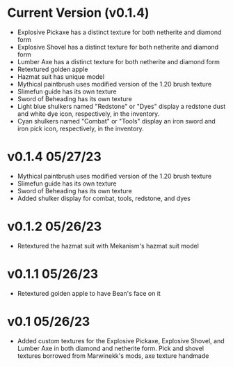 # Current Version (v0.1.4)
- Explosive Pickaxe has a distinct texture for both netherite and diamond form
- Explosive Shovel has a distinct texture for both netherite and diamond form
- Lumber Axe has a distinct texture for both netherite and diamond form
- Retextured golden apple
- Hazmat suit has unique model
- Mythical paintbrush uses modified version of the 1.20 brush texture
- Slimefun guide has its own texture
- Sword of Beheading has its own texture
- Light blue shulkers named "Redstone" or "Dyes" display a redstone dust and white dye icon, respectively, in the inventory.
- Cyan shulkers named "Combat" or "Tools" display an iron sword and iron pick icon, respectively, in the inventory.

# v0.1.4 05/27/23
- Mythical paintbrush uses modified version of the 1.20 brush texture
- Slimefun guide has its own texture
- Sword of Beheading has its own texture
- Added shulker display for combat, tools, redstone, and dyes
 
# v0.1.2 05/26/23
- Retextured the hazmat suit with Mekanism's hazmat suit model

# v0.1.1 05/26/23
- Retextured golden apple to have Bean's face on it

# v0.1 05/26/23
- Added custom textures for the Explosive Pickaxe, Explosive Shovel, and Lumber Axe in both diamond and netherite form. Pick and shovel textures borrowed from Marwinekk's mods, axe texture handmade
